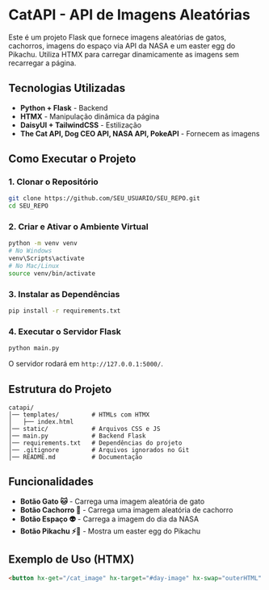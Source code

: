 # CatAPI - API de Imagens Aleatórias

Este é um projeto Flask que fornece imagens aleatórias de gatos, cachorros, imagens do espaço via API da NASA e um easter egg do Pikachu. Utiliza HTMX para carregar dinamicamente as imagens sem recarregar a página.

## Tecnologias Utilizadas

- **Python + Flask** - Backend
- **HTMX** - Manipulação dinâmica da página
- **DaisyUI + TailwindCSS** - Estilização
- **The Cat API, Dog CEO API, NASA API, PokeAPI** - Fornecem as imagens

## Como Executar o Projeto

### 1. Clonar o Repositório
```sh
git clone https://github.com/SEU_USUARIO/SEU_REPO.git
cd SEU_REPO
```

### 2. Criar e Ativar o Ambiente Virtual
```sh
python -m venv venv
# No Windows
venv\Scripts\activate
# No Mac/Linux
source venv/bin/activate
```

### 3. Instalar as Dependências
```sh
pip install -r requirements.txt
```

### 4. Executar o Servidor Flask
```sh
python main.py
```

O servidor rodará em `http://127.0.0.1:5000/`.

## Estrutura do Projeto
```
catapi/
│── templates/         # HTMLs com HTMX
│   ├── index.html
│── static/            # Arquivos CSS e JS
│── main.py            # Backend Flask
│── requirements.txt   # Dependências do projeto
│── .gitignore         # Arquivos ignorados no Git
│── README.md          # Documentação
```

## Funcionalidades
- **Botão Gato 🐱** - Carrega uma imagem aleatória de gato
- **Botão Cachorro 🐶** - Carrega uma imagem aleatória de cachorro
- **Botão Espaço 👽** - Carrega a imagem do dia da NASA
- **Botão Pikachu ⚡🐹** - Mostra um easter egg do Pikachu

## Exemplo de Uso (HTMX)
```html
<button hx-get="/cat_image" hx-target="#day-image" hx-swap="outerHTML" class="btn btn-primary">🐱 Gato</button>
```
